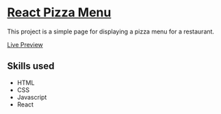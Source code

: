 # [React Pizza Menu](https://pizza-menu-naveed.netlify.app/ "Visit netlify deploy")

This project is a simple page for displaying a pizza menu for a restaurant.

[Live Preview](https://pizza-menu-naveed.netlify.app/ "Visit netlify deploy")

## Skills used

- HTML
- CSS
- Javascript
- React

